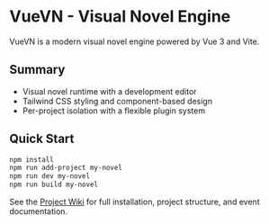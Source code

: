 # VueVN - Visual Novel Engine

VueVN is a modern visual novel engine powered by Vue 3 and Vite.

## Summary

- Visual novel runtime with a development editor
- Tailwind CSS styling and component-based design
- Per-project isolation with a flexible plugin system

## Quick Start

```bash
npm install
npm run add-project my-novel
npm run dev my-novel
npm run build my-novel
```

See the [Project Wiki](https://github.com/DevOpsBenjamin/VueVN/wiki) for full installation, project structure, and event documentation.
